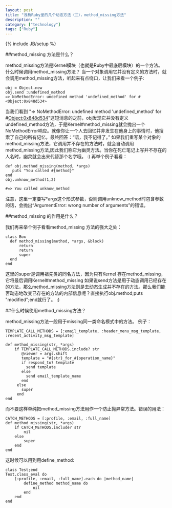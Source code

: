 ```yaml
---
layout: post
title: "浅析Ruby里的几个动态方法（二），method_missing方法"
description: ""
category: ["technology"]
tags: ["Ruby"]
---
```

{% include JB/setup %}


##method_missing 方法是什么？

method_missing方法是Kernel模块（也就是Ruby中最底层模块）的一个方法。 什么时候调用method_missing方法？ 当一个对象调用它并没有定义的方法时，就会调用method_missing方法，听起来有点绕口，让我们来看一个例子:

	obj = Object.new
	obj.send :undefined_method
	=> NoMethodError: undefined method 'undefined_method' for #<Object:0x848d534>

当我们看到 "=> NoMethodError: undefined method 'undefined_method' for #<Object:0x848d534>"这短消息的之前，obj发现它并没有定义undefined_method方法，于是Kernel#method_missing就会抛出一个NoMethodError响应。就像你让一个人去回忆并非发生在他身上的事情时，他搜索了自己的所有记忆，最终回答：“唔，我不记得了。” 如果我们重写某个对象的method_missing方法，它调用并不存在的方法时，就会自动调用method_missing方法,因此我们称它为幽灵方法。当你在死亡笔记上写并不存在的人名时，幽灵就会出来代替那个名字哦。 :) 再举个例子看看：

	def obj.method_missing(method, *args)
	   puts "You called #{method}"
	end
	obj.unknow_method(1,2)

	#=> You called unknow_method

注意，这里一定要写*args这个形式参数，否则调用unknow_method时包含参数的话，会抛出“ArgumentError: wrong number of arguments”的错误。

##method_missing 的作用是什么？

我们再来举个例子看看method_missing 方法的强大之处：

	class Box
	  def method_missing(method, *args, &block)
	      return
	      return
	      super
	  end
	end

这里的super是调用祖先类的同名方法，因为只有Kernel 存在method_missing，它将最后调用Kernel#method_missing 如果说send方法是用于动态调用已经存在的方法，那么method_missing方法则是去动态生成并不存在的方法。那么我们能否动态地改变已存在的方法的内部信息呢？直接执行obj.method;puts "modified";end就行了。 :)

##什么时候使用method_missing方法？

method_missing方法一般用于missing同一类命名模式中的方法。
例子：

	TEMPLATE_CALL_METHODS = [:email_template, :header_menu_msg_template, :recent_activity_msg_template]

	def method_missing(str, *args)
		if TEMPLATE_CALL_METHODS.include? str
	       @viewer = args.shift
	       template = "#{str}_for_#{operation_name}"
	       if respond_to? template
	         send template
	       else
	         send email_template_name
	       end
	     else
	       super
	     end
	end


而不要这样单纯把method_missing方法用作一个防止抛异常方法。错误的用法：

	CATCH_METHODS = [:profile, :email, :full_name]
	def method_missing(str, *args)
		if CATCH_METHODS.include? str
			nil
		else
			super
		end
	end

这时候可以用到用define_method:

	class Test;end
	Test.class_eval do
		[:profile, :email, :full_name].each do |method_name|
			define_method method_name do
				nil
			end
		end
	end
